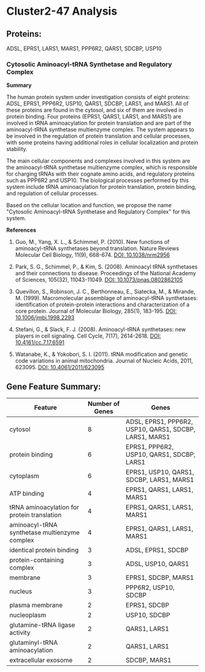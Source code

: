 # Cluster2-47 Analysis

## Proteins: 

ADSL, EPRS1, LARS1, MARS1, PPP6R2, QARS1, SDCBP, USP10

### Cytosolic Aminoacyl-tRNA Synthetase and Regulatory Complex

**Summary**

The human protein system under investigation consists of eight proteins: ADSL, EPRS1, PPP6R2, USP10, QARS1, SDCBP, LARS1, and MARS1. All of these proteins are found in the cytosol, and six of them are involved in protein binding. Four proteins (EPRS1, QARS1, LARS1, and MARS1) are involved in tRNA aminoacylation for protein translation and are part of the aminoacyl-tRNA synthetase multienzyme complex. The system appears to be involved in the regulation of protein translation and cellular processes, with some proteins having additional roles in cellular localization and protein stability.

The main cellular components and complexes involved in this system are the aminoacyl-tRNA synthetase multienzyme complex, which is responsible for charging tRNAs with their cognate amino acids, and regulatory proteins such as PPP6R2 and USP10. The biological processes performed by this system include tRNA aminoacylation for protein translation, protein binding, and regulation of cellular processes.

Based on the cellular location and function, we propose the name "Cytosolic Aminoacyl-tRNA Synthetase and Regulatory Complex" for this system.

**References**

1. Guo, M., Yang, X. L., & Schimmel, P. (2010). New functions of aminoacyl-tRNA synthetases beyond translation. Nature Reviews Molecular Cell Biology, 11(9), 668-674. [DOI: 10.1038/nrm2956](https://doi.org/10.1038/nrm2956)

2. Park, S. G., Schimmel, P., & Kim, S. (2008). Aminoacyl tRNA synthetases and their connections to disease. Proceedings of the National Academy of Sciences, 105(32), 11043-11049. [DOI: 10.1073/pnas.0802862105](https://doi.org/10.1073/pnas.0802862105)

3. Quevillon, S., Robinson, J. C., Berthonneau, E., Siatecka, M., & Mirande, M. (1999). Macromolecular assemblage of aminoacyl-tRNA synthetases: identification of protein-protein interactions and characterization of a core protein. Journal of Molecular Biology, 285(1), 183-195. [DOI: 10.1006/jmbi.1998.2293](https://doi.org/10.1006/jmbi.1998.2293)

4. Stefani, G., & Slack, F. J. (2008). Aminoacyl-tRNA synthetases: new players in cell signaling. Cell Cycle, 7(17), 2614-2618. [DOI: 10.4161/cc.7.17.6591](https://doi.org/10.4161/cc.7.17.6591)

5. Watanabe, K., & Yokobori, S. I. (2011). tRNA modification and genetic code variations in animal mitochondria. Journal of Nucleic Acids, 2011, 623095. [DOI: 10.4061/2011/623095](https://doi.org/10.4061/2011/623095)

## Gene Feature Summary: 

| Feature | Number of Genes | Genes |
| --- | --- | --- |
| cytosol | 8 | ADSL, EPRS1, PPP6R2, USP10, QARS1, SDCBP, LARS1, MARS1 |
| protein binding | 6 | EPRS1, PPP6R2, USP10, QARS1, SDCBP, LARS1 |
| cytoplasm | 6 | EPRS1, USP10, QARS1, SDCBP, LARS1, MARS1 |
| ATP binding | 4 | EPRS1, QARS1, LARS1, MARS1 |
| tRNA aminoacylation for protein translation | 4 | EPRS1, QARS1, LARS1, MARS1 |
| aminoacyl-tRNA synthetase multienzyme complex | 4 | EPRS1, QARS1, LARS1, MARS1 |
| identical protein binding | 3 | ADSL, EPRS1, SDCBP |
| protein-containing complex | 3 | ADSL, USP10, QARS1 |
| membrane | 3 | EPRS1, SDCBP, MARS1 |
| nucleus | 3 | PPP6R2, USP10, SDCBP |
| plasma membrane | 2 | EPRS1, SDCBP |
| nucleoplasm | 2 | USP10, SDCBP |
| glutamine-tRNA ligase activity | 2 | QARS1, LARS1 |
| glutaminyl-tRNA aminoacylation | 2 | QARS1, LARS1 |
| extracellular exosome | 2 | SDCBP, MARS1 |

